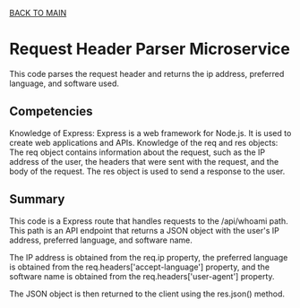 [BACK TO MAIN](https://github.com/TracyChacon)


# Request Header Parser Microservice

This code parses the request header and returns the ip address, preferred language, and software used.

## Competencies

Knowledge of Express: Express is a web framework for Node.js. It is used to create web applications and APIs.
Knowledge of the req and res objects: The req object contains information about the request, such as the IP address of the user, the headers that were sent with the request, and the body of the request. The res object is used to send a response to the user.

## Summary

This code is a Express route that handles requests to the /api/whoami path. This path is an API endpoint that returns a JSON object with the user's IP address, preferred language, and software name.

The IP address is obtained from the req.ip property, the preferred language is obtained from the req.headers['accept-language'] property, and the software name is obtained from the req.headers['user-agent'] property.

The JSON object is then returned to the client using the res.json() method.

